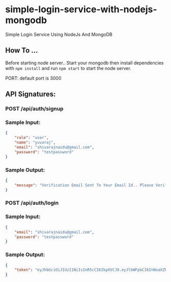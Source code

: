 # simple-login-service-with-nodejs-mongodb
Simple Login Service Using NodeJs And MongoDB

## How To ...

Before starting node server.. Start your mongodb
then install dependencies with `npm install` and run `npm start` to start the node server.

PORT: default port is 3000

## API Signatures:

### POST /api/auth/signup

### Sample Input:

```json
{
    "role": "user",
    "name": "yuvaraj",
    "email": "shivarajnaidu@gmail.com",
    "password": "testpassword"
}
```

### Sample Output:

```json
{
    "message": "Verification Email Sent To Your Email Id.. Please Verify Your Email By Clicking The Verification Link"
}
```


### POST /api/auth/login

### Sample Input:

```json
{
    "email": "shivarajnaidu@gmail.com",
    "password": "testpassword"
}
```
### Sample Output:

```json
{
    "token": "eyJhbGciOiJIUzI1NiIsInR5cCI6IkpXVCJ9.eyJlbWFpbCI6InNoaXZhcmFqbmFpZHVAZ21haWwuY29tIiwicHJvdmlkZXIiOiJsb2NhbCIsInVzZXJJZCI6IjhlODc4NmZjLWU5MmQtNGM2NC1hYmI4LTg0MTgzMzgyNDYzNCIsInByb2ZpbGVJZCI6ImFkNGFhZjE3LWY5YjEtNDM3MS1iNzU0LWQzYmFlZDUxOTVhMCIsImlhdCI6MTUzMDI3NDY1MCwiZXhwIjoxNTMwMjc4MjUwfQ.NJjZeMnMB3bPsSTAbFkQy3N8dTHyretRHB3ii1LWVqM"
}
```